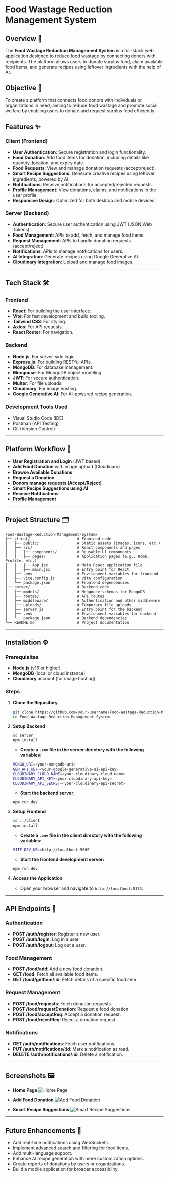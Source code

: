 
# Food Wastage Reduction Management System

## Overview 📄

The **Food Wastage Reduction Management System** is a full-stack web application designed to reduce food wastage by connecting donors with recipients. The platform allows users to donate surplus food, claim available food items, and generate recipes using leftover ingredients with the help of AI.

## Objective 🎯
To create a platform that connects food donors with individuals or organizations in need, aiming to reduce food wastage and promote social welfare by enabling users to donate and request surplus food efficiently.

## Features ✨

### Client (Frontend)
- **User Authentication**: Secure registration and login functionality.
- **Food Donation**: Add food items for donation, including details like quantity, location, and expiry date.
- **Food Requests**: View and manage donation requests (accept/reject).
- **Smart Recipe Suggestions**: Generate creative recipes using leftover ingredients, powered by AI.
- **Notifications**: Receive notifications for accepted/rejected requests.
- **Profile Management**: View donations, claims, and notifications in the user profile.
- **Responsive Design**: Optimized for both desktop and mobile devices.

### Server (Backend)
- **Authentication**: Secure user authentication using JWT (JSON Web Tokens).
- **Food Management**: APIs to add, fetch, and manage food items.
- **Request Management**: APIs to handle donation requests (accept/reject).
- **Notifications**: APIs to manage notifications for users.
- **AI Integration**: Generate recipes using Google Generative AI.
- **Cloudinary Integration**: Upload and manage food images.

---

## Tech Stack 🛠️

### Frontend
- **React**: For building the user interface.
- **Vite**: For fast development and build tooling.
- **Tailwind CSS**: For styling.
- **Axios**: For API requests.
- **React Router**: For navigation.

### Backend
- **Node.js**: For server-side logic.
- **Express.js**: For building RESTful APIs.
- **MongoDB**: For database management.
- **Mongoose**: For MongoDB object modeling.
- **JWT**: For secure authentication.
- **Multer**: For file uploads.
- **Cloudinary**: For image hosting.
- **Google Generative AI**: For AI-powered recipe generation.

### Development Tools Used
- Visual Studio Code (IDE)
- Postman (API Testing)
- Git (Version Control)

---

## Platform Workflow 🔄
- **User Registration and Login** (JWT based)
- **Add Food Donation** with image upload (Cloudinary)
- **Browse Available Donations**
- **Request a Donation**
- **Donors manage requests (Accept/Reject)**
- **Smart Recipe Suggestions using AI**
- **Receive Notifications**
- **Profile Management**

---

## Project Structure 🗂️

```
Food-Wastage-Reduction-Management-System/
├── client/                     # Frontend code
│   ├── public/                 # Static assets (images, icons, etc.)
│   ├── src/                    # React components and pages
│   │   ├── components/         # Reusable UI components
│   │   ├── pages/              # Application pages (e.g., Home, Profile, etc.)
│   │   ├── App.jsx             # Main React application file
│   │   ├── main.jsx            # Entry point for React
│   ├── .env                    # Environment variables for frontend
│   ├── vite.config.js          # Vite configuration
│   └── package.json            # Frontend dependencies
├── server/                     # Backend code
│   ├── models/                 # Mongoose schemas for MongoDB
│   ├── routes/                 # API routes
│   ├── middleware/             # Authentication and other middleware
│   ├── uploads/                # Temporary file uploads
│   ├── server.js               # Entry point for the backend
│   ├── .env                    # Environment variables for backend
│   └── package.json            # Backend dependencies
└── README.md                   # Project documentation
```

---

## Installation ⚙️

### Prerequisites
- **Node.js** (v16 or higher)
- **MongoDB** (local or cloud instance)
- **Cloudinary** account (for image hosting)

### Steps

1. **Clone the Repository**
   ```bash
   git clone https://github.com/your-username/Food-Wastage-Reduction-Management-System.git
   cd Food-Wastage-Reduction-Management-System
   ```

2. **Setup Backend**
   ```bash
   cd server
   npm install
   ```

   - **Create a `.env` file in the server directory with the following variables:**
   ```bash
   MONGO_URI=<your-mongodb-uri>
   GEN_API_KEY=<your-google-generative-ai-api-key>
   CLOUDINARY_CLOUD_NAME=<your-cloudinary-cloud-name>
   CLOUDINARY_API_KEY=<your-cloudinary-api-key>
   CLOUDINARY_API_SECRET=<your-cloudinary-api-secret>
   ```

   - **Start the backend server:**
   ```bash
   npm run dev
   ```

3. **Setup Frontend**
   ```bash
   cd ../client
   npm install
   ```

   - **Create a `.env` file in the client directory with the following variables:**
   ```bash
   VITE_DEV_URL=http://localhost:5000
   ```

   - **Start the frontend development server:**
   ```bash
   npm run dev
   ```

4. **Access the Application**
   - Open your browser and navigate to `http://localhost:5173`.

---

## API Endpoints 📡

### Authentication
- **POST /auth/register**: Register a new user.
- **POST /auth/login**: Log in a user.
- **POST /auth/logout**: Log out a user.

### Food Management
- **POST /food/add**: Add a new food donation.
- **GET /food**: Fetch all available food items.
- **GET /food/getItem/:id**: Fetch details of a specific food item.

### Request Management
- **POST /food/requests**: Fetch donation requests.
- **POST /food/requestDonation**: Request a food donation.
- **POST /food/acceptReq**: Accept a donation request.
- **POST /food/rejectReq**: Reject a donation request.

### Notifications
- **GET /auth/notifications**: Fetch user notifications.
- **PUT /auth/notifications/:id**: Mark a notification as read.
- **DELETE /auth/notifications/:id**: Delete a notification.

---

## Screenshots 🖼️

- **Home Page**
  ![Home Page](path/to/home-page-screenshot.png)

- **Add Food Donation**
  ![Add Food Donation](path/to/add-food-donation-screenshot.png)

- **Smart Recipe Suggestions**
  ![Smart Recipe Suggestions](path/to/smart-recipe-suggestions-screenshot.png)

---

## Future Enhancements 🚀
- Add real-time notifications using WebSockets.
- Implement advanced search and filtering for food items.
- Add multi-language support.
- Enhance AI recipe generation with more customization options.
- Create reports of donations by users or organizations.
- Build a mobile application for broader accessibility.

